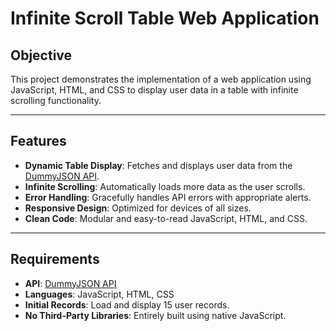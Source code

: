 # Infinite Scroll Table Web Application

## Objective
This project demonstrates the implementation of a web application using JavaScript, HTML, and CSS to display user data in a table with infinite scrolling functionality.

---

## Features
- **Dynamic Table Display**: Fetches and displays user data from the [DummyJSON API](https://dummyjson.com/users).
- **Infinite Scrolling**: Automatically loads more data as the user scrolls.
- **Error Handling**: Gracefully handles API errors with appropriate alerts.
- **Responsive Design**: Optimized for devices of all sizes.
- **Clean Code**: Modular and easy-to-read JavaScript, HTML, and CSS.

---

## Requirements
- **API**: [DummyJSON API](https://dummyjson.com/users)
- **Languages**: JavaScript, HTML, CSS
- **Initial Records**: Load and display 15 user records.
- **No Third-Party Libraries**: Entirely built using native JavaScript.



